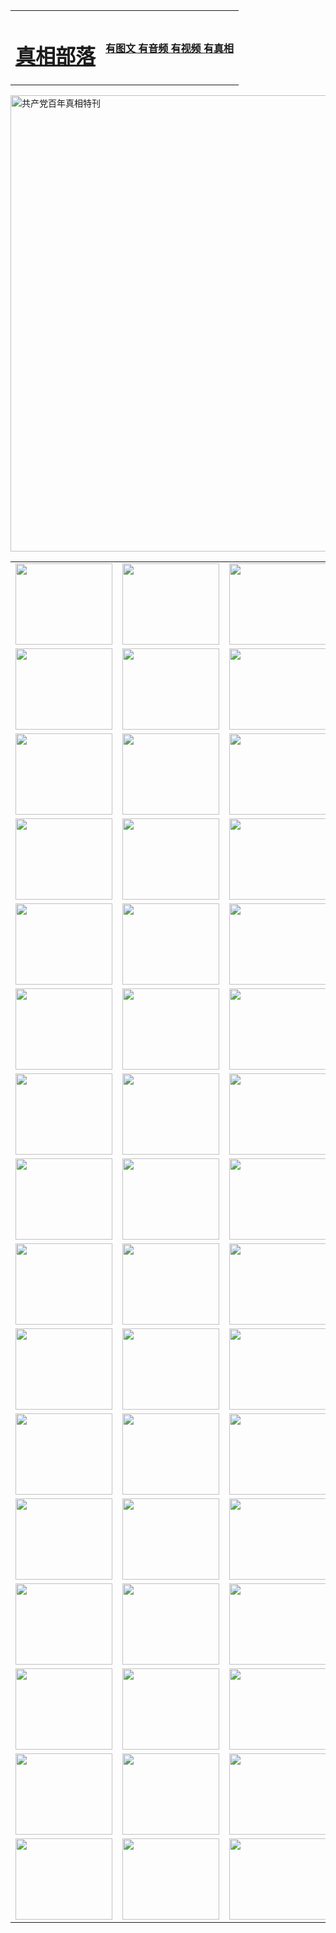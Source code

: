<table>
<tr>

<td>
	<H1><a href="http://c02.bsz44.com/zx/">真相部落</a></H1>
</td>
<td>
	<H4><a href="http://c02.bsz44.com/zx/">有图文 有音频 有视频 有真相</a></H4>
</td>
</tr>
</table>

 <div ><a href="http://c02.bsz44.com/zx/bngcd/"><img src="http://c02.bsz44.com/zx/bngcd/gcdbnzx.jpg" width="730"  border="0" alt="共产党百年真相特刊"></a></div>

<table>
<tr>
	<td><a href="http://g36.the-kaisers.net/xtr/107/"><img  src ="http://g36.the-kaisers.net/pic/2017/02/107.jpg" width="155px" height="130px"></a></td>
	<td><a href="http://g36.the-kaisers.net/xtr/829/"><img src ="http://g36.the-kaisers.net/pic/2017/02/829.jpg" width="155px" height="130px"></a></td>
	<td><a href="http://g36.the-kaisers.net/xtr/69/"><img  src ="http://g36.the-kaisers.net/pic/2017/02/69.jpg" width="155px" height="130px"></a></td>
	<td><a href="http://g36.the-kaisers.net/xtr/99/"><img  src ="http://g36.the-kaisers.net/pic/2017/02/99.jpg" width="155px" height="130px"></a></td>
</tr>
<tr>
	<td><a href="http://g36.the-kaisers.net/xtr/40/"><img  src ="http://g36.the-kaisers.net/pic/2017/02/40.jpg" width="155px" height="130px"></a></td>
	<td><a href="http://g36.the-kaisers.net/xtr/20/"><img  src ="http://g36.the-kaisers.net/pic/2017/02/20.jpg" width="155px" height="130px"></a></td>
	<td><a href="http://g36.the-kaisers.net/xtr/81/"><img  src ="http://g36.the-kaisers.net/pic/2017/02/81.jpg" width="155px" height="130px"></a></td>
	<td><a href="http://g36.the-kaisers.net/xtr/2/"><img  src ="http://g36.the-kaisers.net/pic/2017/02/2.jpg" width="155px" height="130px"></a></td>
</tr>
<tr>
	<td><a href="http://g36.the-kaisers.net/xtr/86/"><img  src ="http://g36.the-kaisers.net/pic/2017/02/86.jpg" width="155px" height="130px"></a></td>
	<td><a href="http://g36.the-kaisers.net/xtr/109/"><img  src ="http://g36.the-kaisers.net/pic/2017/02/109.jpg" width="155px" height="130px"></a></td>
	<td><a href="http://g36.the-kaisers.net/xtr/1378/"><img  src ="http://g36.the-kaisers.net/pic/2017/02/1378.jpg" width="155px" height="130px"></a></td>
	<td><a href="http://g36.the-kaisers.net/xtr/57/"><img  src ="http://g36.the-kaisers.net/pic/2017/02/57.jpg" width="155px" height="130px"></a></td>
</tr>
<tr>
	<td><a href="http://g36.the-kaisers.net/xtr/1219/"><img  src ="http://g36.the-kaisers.net/pic/2017/02/1219.jpg" width="155px" height="130px"></a></td>
	<td><a href="http://g36.the-kaisers.net/xtr/1220/"><img  src ="http://g36.the-kaisers.net/pic/2017/02/1220.jpg" width="155px" height="130px"></a></td>
	<td><a href="http://g36.the-kaisers.net/xtr/1221/"><img  src ="http://g36.the-kaisers.net/pic/2017/02/1221.jpg" width="155px" height="130px"></a></td>
	<td><a href="http://g36.the-kaisers.net/xtr/51/"><img  src ="http://g36.the-kaisers.net/pic/2017/02/51.jpg" width="155px" height="130px"></a></td>
</tr>
<tr>
	<td><a href="http://g36.the-kaisers.net/xtr/1055/"><img  src ="http://g36.the-kaisers.net/pic/2017/02/1055.jpg" width="155px" height="130px"></a></td>
	<td><a href="http://g36.the-kaisers.net/xtr/611/"><img  src ="http://g36.the-kaisers.net/pic/2017/02/611.jpg" width="155px" height="130px"></a></td>
	<td><a href="http://g36.the-kaisers.net/xtr/1121/"><img  src ="http://g36.the-kaisers.net/pic/2017/02/1121.jpg" width="155px" height="130px"></a></td>
	<td><a href="http://g36.the-kaisers.net/xtr/610/"><img  src ="http://g36.the-kaisers.net/pic/2017/02/610.jpg" width="155px" height="130px"></a></td>
</tr>
<tr>
	<td><a href="http://g36.the-kaisers.net/xtr/1128/"><img  src ="http://g36.the-kaisers.net/pic/2017/02/1128.jpg" width="155px" height="130px"></a></td>
	<td><a href="http://g36.the-kaisers.net/xtr/1395/"><img  src ="http://g36.the-kaisers.net/pic/2017/02/1406.jpg" width="155px" height="130px"></a></td>
	<td><a href="http://g36.the-kaisers.net/xtr/1407/"><img  src ="http://g36.the-kaisers.net/pic/2017/02/1407.jpg" width="155px" height="130px"></a></td>
	<td><a href="http://g36.the-kaisers.net/xtr/934/"><img  src ="http://g36.the-kaisers.net/pic/2017/02/934.jpg" width="155px" height="130px"></a></td>
</tr>
<tr>
	<td><a href="http://g36.the-kaisers.net/xtr/641/"><img  src ="http://g36.the-kaisers.net/pic/2017/02/641.jpg" width="155px" height="130px"></a></td>
	<td><a href="http://g36.the-kaisers.net/xtr/949/"><img  src ="http://g36.the-kaisers.net/pic/2017/02/949.jpg" width="155px" height="130px"></a></td>
	<td><a href="http://g36.the-kaisers.net/xtr/112/"><img  src ="http://g36.the-kaisers.net/pic/2017/02/112.jpg" width="155px" height="130px"></a></td>
	<td><a href="http://g36.the-kaisers.net/xtr/812/"><img  src ="http://g36.the-kaisers.net/pic/2017/02/812.jpg" width="155px" height="130px"></a></td>
</tr>
<tr>
	<td><a href="http://g36.the-kaisers.net/xtr/103/"><img  src ="http://g36.the-kaisers.net/pic/2017/02/103.jpg" width="155px" height="130px"></a></td>
	<td><a href="http://g36.the-kaisers.net/xtr/3/"><img  src ="http://g36.the-kaisers.net/pic/2017/02/3.jpg" width="155px" height="130px"></a></td>
	<td><A href="http://g36.the-kaisers.net/mp4/zx/2015/11/Lkmtt.mp4" target="_blank" title="莲开满天庭"><img  src="http://g36.the-kaisers.net/pic/2015/11/Lkmtt3480_jssor.jpg"  width="155px" height="130px"></A></td>
	<td><A href="http://g36.the-kaisers.net/mp4/zx/2015/11/2013513.mp4" target="_blank" title="飞旋的法轮"><img  src="http://g36.the-kaisers.net/pic/2015/11/falun480_jssor.jpg"  width="155px" height="130px"></A></td>
</tr>
<tr>
	<td><A href="http://g36.the-kaisers.net/mp4/zx/2015/11/NYParade.mp4" target="_blank" title="2004年4月10日法轮功纽约大游行"><img  src="http://g36.the-kaisers.net/pic/2015/11/nyparade480_jssor.jpg"  width="155px" height="130px"></A></td>
	<td><A href="http://g36.the-kaisers.net/mp4/news617/2015/05/WEB_s28093.mp4" target="_blank" title="2015年世界法轮大法日特别报导"><img  src="http://g36.the-kaisers.net/pic/2015/11/p6752711a666997037_jssor.jpg"  width="155px" height="130px"></A></td>
	<td><A href="http://g36.the-kaisers.net/mp4/news829/2015/11/30211_326650.mp4" target="_blank" title="沧州绑架案连审四天 民众抹泪称审好人"><img  src="http://g36.the-kaisers.net/pic/2015/11/changzhou2480_jssor.jpg"  width="155px" height="130px"></A></td>
	<td><A href="http://g36.the-kaisers.net/mp4/mhph/2015/10/changzhou.mp4" target="_blank" title="沧州真相--狮城血泪"><img  src="http://g36.the-kaisers.net/pic/2015/11/changzhou480_jssor.jpg"  width="155px" height="130px"></A></td>
</tr>
<tr>
	<td><A href="http://g36.the-kaisers.net/mp4/mhjd/mhjd_55.mp4" target="_blank" title="正义律师与无罪辩护"><img  src="http://g36.the-kaisers.net/pic/2015/11/wzbh480_jssor.jpg"  width="155px" height="130px"></A></td>
	<td><A href="http://g36.the-kaisers.net/mp4/zx/2015/11/layerkcs.mp4" target="_blank" title="中国的良心--高智晟律师"><img  src="http://g36.the-kaisers.net/pic/2015/11/layerkcs2480_jssor.jpg"  width="155px" height="130px"></A></td>
	<td><A href="http://g36.the-kaisers.net/mp4/mhph/2015/10/szxl.mp4" target="_blank" title="神州血泪--北京、大庆、广东、哈尔滨"><img  src="http://g36.the-kaisers.net/pic/2015/11/szxl480_jssor.jpg"  width="155px" height="130px"></A></td>
	<td><A href="http://g36.the-kaisers.net/mp4/zx/2015/11/TangShanFFXS.mp4" target="_blank" title="真相纪录片：凤凰新生"><img  src="http://g36.the-kaisers.net/pic/2015/11/fhxs2480_jssor.jpg"  width="155px" height="130px"></A></td>
</tr>
<tr>
	<td><A href="http://g36.the-kaisers.net/mp4/zx/2015/11/jidong.mp4" target="_blank" title="冀东监狱的罪恶"><img  src="http://g36.the-kaisers.net/pic/2015/11/jidong480_jssor.jpg"  width="155px" height="130px"></A></td>
	<td><A href="http://g36.the-kaisers.net/mp4/mhph/2015/10/tangshan.mp4" target="_blank" title="凤凰血泪"><img  src="http://g36.the-kaisers.net/pic/2015/11/tangshan480_jssor.jpg"  width="155px" height="130px"></A>
					</div></td>
	<td>	<A href="http://g36.the-kaisers.net/mp4/mhph/2015/10/zfxtzxl.mp4" target="_blank" title="政法系统罪行录--唐山篇"><img  src="http://g36.the-kaisers.net/pic/2015/11/zfxtzxl480_jssor.jpg"  width="155px" height="130px"></A></td>
	<td><A href="http://g36.the-kaisers.net/mp4/mhph/2015/10/QDBG.mp4" target="_blank" title="青岛悲歌"><img  src="http://g36.the-kaisers.net/pic/2015/10/qdbg2480_jssor.jpg"  width="155px" height="130px"></A></td>
</tr>
<tr>
	<td><A href="http://g36.the-kaisers.net/mp4/mhph/2015/10/huludao.mp4" target="_blank" title="葫芦岛永恒的见证"><img  src="http://g36.the-kaisers.net/pic/2015/10/huludao480_jssor.jpg"  width="155px" height="130px"></A></td>
	<td><A href="http://g36.the-kaisers.net/mp4/mhph/2015/10/qbzx.mp4" target="_blank" title="湖畔泉边听真相-济南泉城的传奇"><img  src="http://g36.the-kaisers.net/pic/2015/10/hupan480_jssor.jpg"  width="155px" height="130px"></A></td>
	<td><A href="http://g36.the-kaisers.net/mp4/mhph/2015/10/baoding_dvd_v2.mp4" target="_blank" title="燕赵悲歌"><img  src="http://g36.the-kaisers.net/pic/2015/10/yzbg480_jssor.jpg"  width="155px" height="130px"></A></td>
	<td><A href="http://g36.the-kaisers.net/mp4/zx/2015/11/meihuashi_complete_ED2.0.mp4" target="_blank" title="梅花诗完整版"><img  src="http://g36.the-kaisers.net/pic/2015/11/mhs480_jssor.jpg"  width="155px" height="130px"></A></td>
</tr>
<tr>
	<td><A href="http://g36.the-kaisers.net/mp4/zx/2015/11/fengbei512k.mp4" target="_blank" title="丰碑"><img  src="http://g36.the-kaisers.net/pic/2015/11/fongbei480_jssor.jpg"  width="155px" height="130px"></A></td>
	<td><A href="http://g36.the-kaisers.net/mp4/zx/2015/11/fytdxComplete.mp4" target="_blank" title="风雨天地行全集"><img  src="http://g36.the-kaisers.net/pic/2015/11/fytdxWhite480_jssor.jpg"  width="155px" height="130px"></A></td>
	<td><A href="http://g36.the-kaisers.net/mp4/zx/2015/11/JianZheng.mp4" target="_blank" title="见证"><img  src="http://g36.the-kaisers.net/pic/2015/11/witness480_jssor.jpg"  width="155px" height="130px"></A></td>
	<td><A href="http://g36.the-kaisers.net/mp4/mhph/2015/10/hcym.mp4" target="_blank" title="红朝阴谋"><img  src="http://g36.the-kaisers.net/pic/2015/10/hcym480_jssor.jpg"  width="155px" height="130px"></A></td>
</tr>
<tr>
	<td><A href="http://g36.the-kaisers.net/mp4/zx/2015/11/zfzxPalV3.mp4" target="_blank" title="是自焚还是骗局"><img  src="http://g36.the-kaisers.net/pic/2015/11/zfzx4805_jssor.jpg"  width="155px" height="130px"></A></td>
	<td><A href="http://g36.the-kaisers.net/mp4/zx/2015/11/lsdspMsyTd.mp4" target="_blank" title="历史的审判"><img  src="http://g36.the-kaisers.net/pic/2015/11/lsdsp480_jssor.jpg"  width="155px" height="130px"></A></td>
	<td><A href="http://g36.the-kaisers.net/mp4/news886/2015/11/concat886.mp4" target="_blank" title="一周全球控告江泽民"><img  src="http://g36.the-kaisers.net/pic/2015/11/news886480_jssor.jpg"  width="155px" height="130px"></A></td>
	<td><A href="http://g36.the-kaisers.net/mp4/news1378/2014/08/CQSD_s0_e4_v2_i0-CQSD_4-video.mp4" target="_blank" title="欧洲的抉择"><img  src="http://g36.the-kaisers.net/pic/2015/11/p5143421a564166643-ss_jssor.jpg"  width="155px" height="130px"></A></td>
</tr>
<tr>
	<td><A href="http://g36.the-kaisers.net/mp4/zx/2015/11/hk20150720parade.mp4" target="_blank" title="港法轮功反迫害大游行 大陆游客震撼"><img  src="http://g36.the-kaisers.net/pic/2015/11/281098-ss_jssor.jpg"  width="155px" height="130px"></A></td>
	<td><A href="http://g36.the-kaisers.net/mp4/zx/2015/11/20150720hkParade512k.mp4" target="_blank" title="香港法轮功720游行声援诉江潮"><img  src="http://g36.the-kaisers.net/pic/2015/11/2015720parade480_jssor.jpg"  width="155px" height="130px"></A></td>
	<td><A href="http://g36.the-kaisers.net/mp4/zx/2015/11/hktdc512.mp4" target="_blank" title="香港退党潮"><img  src="http://g36.the-kaisers.net/pic/2015/11/hktdc480_jssor.jpg"  width="155px" height="130px"></A></td>
	<td><A href="http://g36.the-kaisers.net/mp4/news413/2015/11/concat413.mp4" target="_blank" title="本月退党精选"><img  src="http://g36.the-kaisers.net/pic/2015/11/tuidang480_jssor.jpg"  width="155px" height="130px"></A></td>
</tr>
<tr>
	<td><A href="http://g36.the-kaisers.net/mp4/news823/2015/11/TSZG_British_1_QA_A_TSZG-61-1_XinHaoNianZuoZh_P617180.mp4" target="_blank" title="辛灏年：纪念《九评共产党》发表十周年演讲"><img  src="http://g36.the-kaisers.net/pic/2015/11/xhn9p10480_jssor.jpg"  width="155px" height="130px"></A></td>
	<td><A href="http://g36.the-kaisers.net/mp4/news57/2015/11/JPGCD8.mp4" target="_blank" title="【九评之八】评中国共产党的邪教本质"><img  src="http://g36.the-kaisers.net/pic/2015/11/9pkcd8p480_jssor.jpg"  width="155px" height="130px"></A></td>
	<td><A href="http://g36.the-kaisers.net/mp4/other/kao.Chih.Sheng_story.mp4"  target="_blank" title="超越恐惧:高智晟的故事"				style="font-size:20px;"><img src="http://g36.the-kaisers.net/pic/2016/12/GZS201408070902.jpg"  width="155px" height="130px">
						</A></td>
	<td><A href="http://g36.the-kaisers.net/mp4/zx/2016/11/oh10yearsInv.mp4"  target="_blank" title="纪录片《活摘 十年调查》完整版" style="font-size:20px;"><img src="http://g36.the-kaisers.net/pic/2016/11/10yearsOHinv.jpg"  width="155px" height="130px">
						</A></td>
</tr>
</table>


